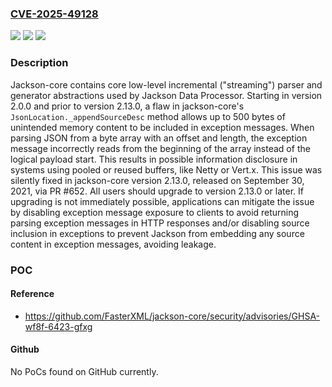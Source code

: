 ### [CVE-2025-49128](https://cve.mitre.org/cgi-bin/cvename.cgi?name=CVE-2025-49128)
![](https://img.shields.io/static/v1?label=Product&message=jackson-core&color=blue)
![](https://img.shields.io/static/v1?label=Version&message=%3E%3D%202.0.0%2C%20%3C%202.13.0%20&color=brightgreen)
![](https://img.shields.io/static/v1?label=Vulnerability&message=CWE-209%3A%20Generation%20of%20Error%20Message%20Containing%20Sensitive%20Information&color=brightgreen)

### Description

Jackson-core contains core low-level incremental ("streaming") parser and generator abstractions used by Jackson Data Processor. Starting in version 2.0.0 and prior to version 2.13.0, a flaw in jackson-core's `JsonLocation._appendSourceDesc` method allows up to 500 bytes of unintended memory content to be included in exception messages. When parsing JSON from a byte array with an offset and length, the exception message incorrectly reads from the beginning of the array instead of the logical payload start. This results in possible information disclosure in systems using pooled or reused buffers, like Netty or Vert.x. This issue was silently fixed in jackson-core version 2.13.0, released on September 30, 2021, via PR #652. All users should upgrade to version 2.13.0 or later. If upgrading is not immediately possible, applications can mitigate the issue by disabling exception message exposure to clients to avoid returning parsing exception messages in HTTP responses and/or disabling source inclusion in exceptions to prevent Jackson from embedding any source content in exception messages, avoiding leakage.

### POC

#### Reference
- https://github.com/FasterXML/jackson-core/security/advisories/GHSA-wf8f-6423-gfxg

#### Github
No PoCs found on GitHub currently.

